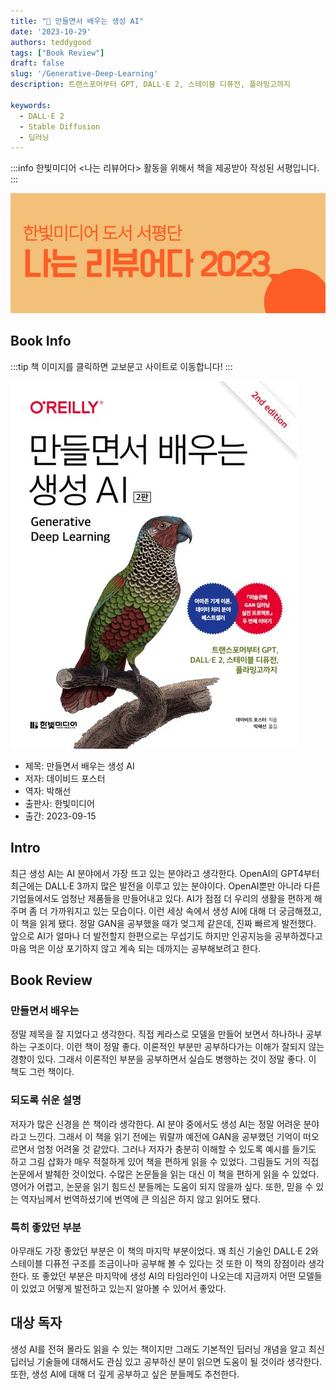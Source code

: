 ```yaml
---
title: "📖 만들면서 배우는 생성 AI"
date: '2023-10-29'
authors: teddygood
tags: ["Book Review"]
draft: false
slug: '/Generative-Deep-Learning'
description: 트랜스포머부터 GPT, DALL·E 2, 스테이블 디퓨전, 플라밍고까지

keywords:
  - DALL·E 2 
  - Stable Diffusion
  - 딥러닝
---
```


:::info
한빛미디어 <나는 리뷰어다> 활동을 위해서 책을 제공받아 작성된 서평입니다.
:::

![나는 리뷰어다 2023](../assets/I-am-reviewer-2023.jpg)

## Book Info

:::tip
책 이미지를 클릭하면 교보문고 사이트로 이동합니다!
:::

[![책](../assets/review/Generative-deep-learning.jpg)](https://product.kyobobook.co.kr/detail/S000208953342)

- 제목: 만들면서 배우는 생성 AI
- 저자: 데이비드 포스터
- 역자: 박해선
- 출판사: 한빛미디어
- 출간: 2023-09-15

<!--truncate-->

## Intro

최근 생성 AI는 AI 분야에서 가장 뜨고 있는 분야라고 생각한다. OpenAI의 GPT4부터 최근에는 DALL·E 3까지 많은 발전을 이루고 있는 분야이다. OpenAI뿐만 아니라 다른 기업들에서도 엄청난 제품들을 만들어내고 있다. AI가 점점 더 우리의 생활을 편하게 해주며 좀 더 가까워지고 있는 모습이다. 이런 세상 속에서 생성 AI에 대해 더 궁금해졌고, 이 책을 읽게 됐다. 정말 GAN을 공부했을 때가 엊그제 같은데, 진짜 빠르게 발전했다. 앞으로 AI가 얼마나 더 발전할지 한편으로는 무섭기도 하지만 인공지능을 공부하겠다고 마음 먹은 이상 포기하지 않고 계속 되는 데까지는 공부해보려고 한다.

## Book Review

### 만들면서 배우는

정말 제목을 잘 지었다고 생각한다. 직접 케라스로 모델을 만들어 보면서 하나하나 공부하는 구조이다. 이런 책이 정말 좋다. 이론적인 부분만 공부하다가는 이해가 잘되지 않는 경향이 있다. 그래서 이론적인 부분을 공부하면서 실습도 병행하는 것이 정말 좋다. 이 책도 그런 책이다. 

### 되도록 쉬운 설명

저자가 많은 신경을 쓴 책이라 생각한다. AI 분야 중에서도 생성 AI는 정말 어려운 분야라고 느낀다. 그래서 이 책을 읽기 전에는 뭐랄까 예전에 GAN을 공부했던 기억이 떠오르면서 엄청 어려울 것 같았다. 그러나 저자가 충분히 이해할 수 있도록 예시를 들기도 하고 그림 삽화가 매우 적절하게 있어 책을 편하게 읽을 수 있었다. 그림들도 거의 직접 논문에서 발췌한 것이었다. 수많은 논문들을 읽는 대신 이 책을 편하게 읽을 수 있었다. 영어가 어렵고, 논문을 읽기 힘드신 분들께는 도움이 되지 않을까 싶다. 또한, 믿을 수 있는 역자님께서 번역하셨기에 번역에 큰 의심은 하지 않고 읽어도 됐다. 

### 특히 좋았던 부분

아무래도 가장 좋았던 부분은 이 책의 마지막 부분이었다. 꽤 최신 기술인 DALL·E 2와 스테이블 디퓨전 구조를 조금이나마 공부해 볼 수 있다는 것 또한 이 책의 장점이라 생각한다. 또 좋았던 부분은 마지막에 생성 AI의 타임라인이 나오는데 지금까지 어떤 모델들이 있었고 어떻게 발전하고 있는지 알아볼 수 있어서 좋았다. 

## 대상 독자

생성 AI를 전혀 몰라도 읽을 수 있는 책이지만 그래도 기본적인 딥러닝 개념을 알고 최신 딥러닝 기술들에 대해서도 관심 있고 공부하신 분이 읽으면 도움이 될 것이라 생각한다. 또한, 생성 AI에 대해 더 깊게 공부하고 싶은 분들께도 추천한다.